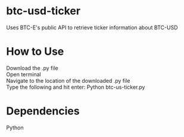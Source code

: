 btc-usd-ticker
==============

Uses BTC-E's public API to retrieve ticker information about BTC-USD

How to Use
==============
Download the .py file<br>
Open terminal<br>
Navigate to the location of the downloaded .py file<br>
Type the following and hit enter: Python btc-us-ticker.py<br>


Dependencies
==============
Python
